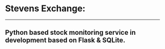 # Stevens Exchange:
---
## Python based stock monitoring service in development based on Flask & SQLite.
